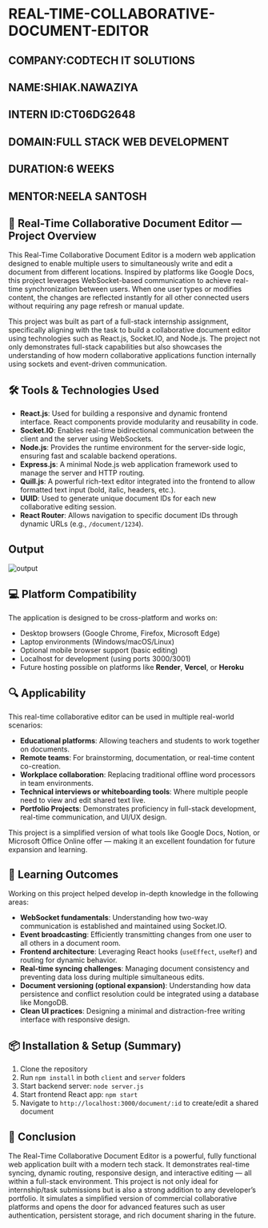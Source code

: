 # REAL-TIME-COLLABORATIVE-DOCUMENT-EDITOR

## COMPANY:CODTECH IT SOLUTIONS

## NAME:SHIAK.NAWAZIYA

## INTERN ID:CT06DG2648

## DOMAIN:FULL STACK WEB DEVELOPMENT

## DURATION:6 WEEKS

## MENTOR:NEELA SANTOSH

## 📝 Real-Time Collaborative Document Editor — Project Overview

This Real-Time Collaborative Document Editor is a modern web application designed to enable multiple users to simultaneously write and edit a document from different locations. Inspired by platforms like Google Docs, this project leverages WebSocket-based communication to achieve real-time synchronization between users. When one user types or modifies content, the changes are reflected instantly for all other connected users without requiring any page refresh or manual update.

This project was built as part of a full-stack internship assignment, specifically aligning with the task to build a collaborative document editor using technologies such as React.js, Socket.IO, and Node.js. The project not only demonstrates full-stack capabilities but also showcases the understanding of how modern collaborative applications function internally using sockets and event-driven communication.



## 🛠 Tools & Technologies Used

- **React.js**: Used for building a responsive and dynamic frontend interface. React components provide modularity and reusability in code.
- **Socket.IO**: Enables real-time bidirectional communication between the client and the server using WebSockets.
- **Node.js**: Provides the runtime environment for the server-side logic, ensuring fast and scalable backend operations.
- **Express.js**: A minimal Node.js web application framework used to manage the server and HTTP routing.
- **Quill.js**: A powerful rich-text editor integrated into the frontend to allow formatted text input (bold, italic, headers, etc.).
- **UUID**: Used to generate unique document IDs for each new collaborative editing session.
- **React Router**: Allows navigation to specific document IDs through dynamic URLs (e.g., `/document/1234`).

## Output

![output](https://github.com/user-attachments/assets/b0af021f-e243-43be-aae2-d5a11e4ac4c6)


## 💻 Platform Compatibility

The application is designed to be cross-platform and works on:

- Desktop browsers (Google Chrome, Firefox, Microsoft Edge)
- Laptop environments (Windows/macOS/Linux)
- Optional mobile browser support (basic editing)
- Localhost for development (using ports 3000/3001)
- Future hosting possible on platforms like **Render**, **Vercel**, or **Heroku**

 
## 🔍 Applicability

This real-time collaborative editor can be used in multiple real-world scenarios:

- **Educational platforms**: Allowing teachers and students to work together on documents.
- **Remote teams**: For brainstorming, documentation, or real-time content co-creation.
- **Workplace collaboration**: Replacing traditional offline word processors in team environments.
- **Technical interviews or whiteboarding tools**: Where multiple people need to view and edit shared text live.
- **Portfolio Projects**: Demonstrates proficiency in full-stack development, real-time communication, and UI/UX design.

This project is a simplified version of what tools like Google Docs, Notion, or Microsoft Office Online offer — making it an excellent foundation for future expansion and learning.


## 🎯 Learning Outcomes

Working on this project helped develop in-depth knowledge in the following areas:

- **WebSocket fundamentals**: Understanding how two-way communication is established and maintained using Socket.IO.
- **Event broadcasting**: Efficiently transmitting changes from one user to all others in a document room.
- **Frontend architecture**: Leveraging React hooks (`useEffect`, `useRef`) and routing for dynamic behavior.
- **Real-time syncing challenges**: Managing document consistency and preventing data loss during multiple simultaneous edits.
- **Document versioning (optional expansion)**: Understanding how data persistence and conflict resolution could be integrated using a database like MongoDB.
- **Clean UI practices**: Designing a minimal and distraction-free writing interface with responsive design.


## 📦 Installation & Setup (Summary)

1. Clone the repository
2. Run `npm install` in both `client` and `server` folders
3. Start backend server: `node server.js`
4. Start frontend React app: `npm start`
5. Navigate to `http://localhost:3000/document/:id` to create/edit a shared document


## 📄 Conclusion

The Real-Time Collaborative Document Editor is a powerful, fully functional web application built with a modern tech stack. It demonstrates real-time syncing, dynamic routing, responsive design, and interactive editing — all within a full-stack environment. This project is not only ideal for internship/task submissions but is also a strong addition to any developer’s portfolio. It simulates a simplified version of commercial collaborative platforms and opens the door for advanced features such as user authentication, persistent storage, and rich document sharing in the future.

